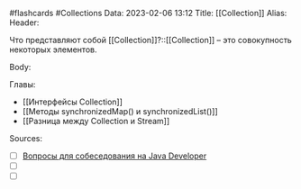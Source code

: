 #flashcards #Collections 
Data: 2023-02-06 13:12
Title: [[Collection]]
Alias:
Header:

Что представляют собой [[Collection]]?::[[Collection]] – это совокупность некоторых элементов. 
<!--SR:!2023-11-03,10,590-->





Body:





Главы:
- [[Интерфейсы Collection]]
- [[Методы synchronizedMap() и synchronizedList()]]
- [[Разница между Collection и Stream]]


Sources:
- [ ] [Вопросы для собеседования на Java Developer](https://github.com/enhorse/java-interview/blob/master/README.md#%D0%9E%D0%9E%D0%9F)
- [ ] []()
- [ ] []()
